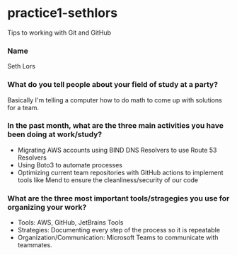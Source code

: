 # practice1-sethlors
Tips to working with Git and GitHub

### Name
Seth Lors

### What do you tell people about your field of study at a party?
Basically I'm telling a computer how to do math to come up with solutions for a team.

### In the past month, what are the three main activities you have been doing at work/study?
- Migrating AWS accounts using BIND DNS Resolvers to use Route 53 Resolvers
- Using Boto3 to automate processes
- Optimizing current team repositories with GitHub actions to implement tools like Mend to ensure the cleanliness/security of our code

### What are the three most important tools/stragegies you use for organizing your work?
- Tools: AWS, GitHub, JetBrains Tools
- Strategies: Documenting every step of the process so it is repeatable
- Organization/Communication: Microsoft Teams to communicate with teammates.
